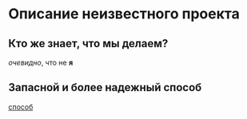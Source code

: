 # Описание неизвестного проекта
## Кто же знает, что мы делаем?
*очевидно*, что не __я__
## Запасной и более надежный способ
[способ]( "муж")